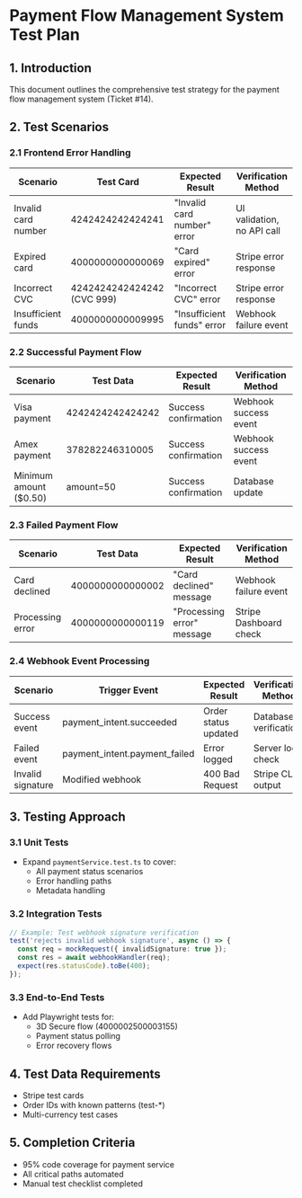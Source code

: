 # Payment Flow Management System Test Plan

## 1. Introduction
This document outlines the comprehensive test strategy for the payment flow management system (Ticket #14).

## 2. Test Scenarios

### 2.1 Frontend Error Handling
| Scenario | Test Card | Expected Result | Verification Method |
|----------|-----------|-----------------|---------------------|
| Invalid card number | 4242424242424241 | "Invalid card number" error | UI validation, no API call |
| Expired card | 4000000000000069 | "Card expired" error | Stripe error response |
| Incorrect CVC | 4242424242424242 (CVC 999) | "Incorrect CVC" error | Stripe error response |
| Insufficient funds | 4000000000009995 | "Insufficient funds" error | Webhook failure event |

### 2.2 Successful Payment Flow
| Scenario | Test Data | Expected Result | Verification Method |
|----------|-----------|-----------------|---------------------|
| Visa payment | 4242424242424242 | Success confirmation | Webhook success event |
| Amex payment | 378282246310005 | Success confirmation | Webhook success event |
| Minimum amount ($0.50) | amount=50 | Success confirmation | Database update |

### 2.3 Failed Payment Flow
| Scenario | Test Data | Expected Result | Verification Method |
|----------|-----------|-----------------|---------------------|
| Card declined | 4000000000000002 | "Card declined" message | Webhook failure event |
| Processing error | 4000000000000119 | "Processing error" message | Stripe Dashboard check |

### 2.4 Webhook Event Processing
| Scenario | Trigger Event | Expected Result | Verification Method |
|----------|--------------|-----------------|---------------------|
| Success event | payment_intent.succeeded | Order status updated | Database verification |
| Failed event | payment_intent.payment_failed | Error logged | Server logs check |
| Invalid signature | Modified webhook | 400 Bad Request | Stripe CLI output |

## 3. Testing Approach

### 3.1 Unit Tests
- Expand `paymentService.test.ts` to cover:
  - All payment status scenarios
  - Error handling paths
  - Metadata handling

### 3.2 Integration Tests
```typescript
// Example: Test webhook signature verification
test('rejects invalid webhook signature', async () => {
  const req = mockRequest({ invalidSignature: true });
  const res = await webhookHandler(req);
  expect(res.statusCode).toBe(400);
});
```

### 3.3 End-to-End Tests
- Add Playwright tests for:
  - 3D Secure flow (4000002500003155)
  - Payment status polling
  - Error recovery flows

## 4. Test Data Requirements
- Stripe test cards
- Order IDs with known patterns (test-*)
- Multi-currency test cases

## 5. Completion Criteria
- 95% code coverage for payment service
- All critical paths automated
- Manual test checklist completed
